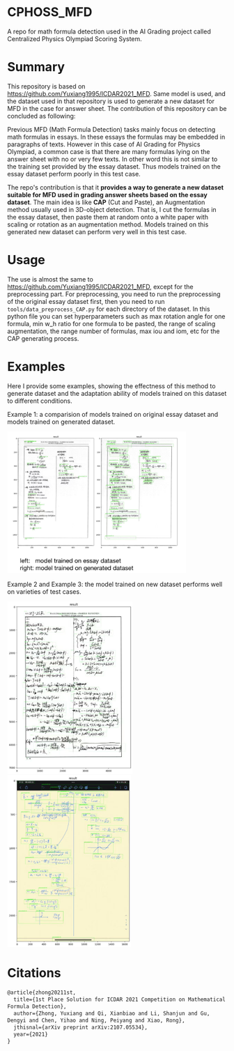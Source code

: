 # CPHOSS_MFD
A repo for math formula detection used in the AI Grading project called Centralized Physics Olympiad Scoring System.


# Summary
This repository is based on https://github.com/Yuxiang1995/ICDAR2021_MFD. Same model is used, and the dataset used in that repository is used to generate a new dataset for MFD in the case for answer sheet. The contribution of this repository can be concluded as following:

Previous MFD (Math Formula Detection) tasks mainly focus on detecting math formulas in essays. In these essays the formulas may be embedded in paragraphs of texts. However in this case of AI Grading for Physics Olympiad, a common case is that there are many formulas lying on the answer sheet with no or very few texts. In other word this is not similar to the training set provided by the essay dataset. Thus models trained on the essay dataset perform poorly in this test case.

The repo's contribution is that it **provides a way to generate a new dataset suitable for MFD used in grading answer sheets based on the essay dataset**. The main idea is like **CAP** (Cut and Paste), an Augmentation method usually used in 3D-object detection. That is, I cut the formulas in the essay dataset, then paste them at random onto a white paper with scaling or rotation as an augmentation method. Models trained on this generated new dataset can perform very well in this test case.

# Usage
The use is almost the same to https://github.com/Yuxiang1995/ICDAR2021_MFD, except for the preprocessing part. For preprocessing, you need to run the preprocessing of the original essay dataset first, then you need to run `tools/data_preprocess_CAP.py` for each directory of the dataset. In this python file you can set hyperparameters such as max rotation angle for one formula, min w_h ratio for one formula to be pasted, the range of scaling augmentation, the range number of formulas, max iou and iom, etc for the CAP generating process.


# Examples
Here I provide some examples, showing the effectness of this method to generate dataset and the adaptation ability of models trained on this dataset to different conditions.

Example 1: a comparision of models trained on original essay dataset and models trained on generated dataset.

<img src="example1.jpeg" style = "zoom:40%;"/>

Example 2 and Example 3: the model trained on new dataset performs well on varieties of test cases.

<img src="example2.jpeg" style = "zoom:40%;"/>
<img src="example3.jpeg" style = "zoom:40%;"/>

# Citations
```shell
@article{zhong20211st,
  title={1st Place Solution for ICDAR 2021 Competition on Mathematical Formula Detection},
  author={Zhong, Yuxiang and Qi, Xianbiao and Li, Shanjun and Gu, Dengyi and Chen, Yihao and Ning, Peiyang and Xiao, Rong},
  jthisnal={arXiv preprint arXiv:2107.05534},
  year={2021}
}
